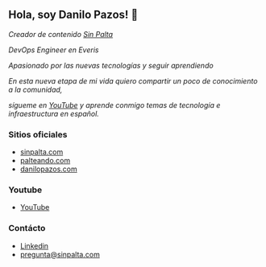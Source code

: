 ## Hola, soy Danilo Pazos! 👋

_Creador de contenido [Sin Palta](https://sinpalta.com)_

_DevOps Engineer en Everis_

_Apasionado por las nuevas tecnologías y seguir aprendiendo_

_En esta nueva etapa de mi vida quiero compartir un poco de conocimiento a la comunidad,_

_sígueme en [YouTube]() y aprende conmigo temas de tecnología e infraestructura en español._

### Sitios oficiales
- [sinpalta.com](https://sinpalta.com)
- [palteando.com](https://palteando.com)
- [danilopazos.com](https://danilopazos.com)

### Youtube
- [YouTube](https://www.youtube.com/channel/UCKxyUPyt6jmbwJFtNh6s0Zg)

### Contácto
- [Linkedin](https://www.linkedin.com/in/danilopazos/)
- pregunta@sinpalta.com
